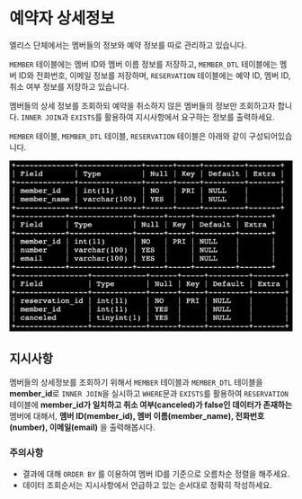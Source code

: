 # 예약자 상세정보
엘리스 단체에서는 멤버들의 정보와 예약 정보를 따로 관리하고 있습니다.

`MEMBER` 테이블에는 멤버 ID와 멤버 이름 정보를 저장하고, `MEMBER_DTL` 테이블에는 멤버 ID와 전화번호, 이메일 정보를 저장하며, `RESERVATION` 테이블에는 예약 ID, 멤버 ID, 취소 여부 정보를 저장하고 있습니다.

멤버들의 상세 정보를 조회하되 예약을 취소하지 않은 멤버들의 정보만 조회하고자 합니다.
`INNER JOIN`과 `EXISTS`를 활용하여 지시사항에서 요구하는 정보를 출력하세요.

`MEMBER` 테이블, `MEMBER_DTL` 테이블, `RESERVATION` 테이블은 아래와 같이 구성되어있습니다.

![alt text](image.png)

## 지시사항
멤버들의 상세정보를 조회하기 위해서 `MEMBER` 테이블과 `MEMBER_DTL` 테이블을 **member_id**로 `INNER JOIN`을 실시하고 `WHERE`문과 `EXISTS`를 활용하여 `RESERVATION` 테이블에 **member_id가 일치하고 취소 여부(canceled)가 false인 데이터가 존재하는** 멤버에 대해서, **멤버 ID(member_id), 멤버 이름(member_name), 전화번호(number), 이메일(email)** 을 출력해봅시다.

### 주의사항
- 결과에 대해 `ORDER BY` 를 이용하여 멤버 ID를 기준으로 오름차순 정렬을 해주세요.
- 데이터 조회순서는 지시사항에서 언급하고 있는 순서대로 정확히 작성하세요.